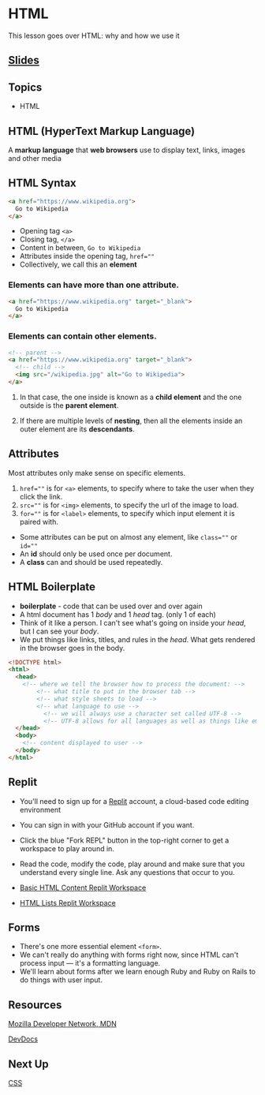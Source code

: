 # HTML
This lesson goes over HTML: why and how we use it

<!-- TODO -->
## [Slides](../slides/html/index)

## Topics
- HTML

<!-- TODO: add story: tie it to a concrete concept that you already understand -->
<!-- You have a bunch of text, but want to connect it to other places. Like a book with annotations. -->

## HTML (HyperText Markup Language)

A **markup language** that **web browsers** use to display text, links, images and other media


## HTML Syntax

```html
<a href="https://www.wikipedia.org">
  Go to Wikipedia
</a>
```

- Opening tag `<a>`
- Closing tag, `</a>`
- Content in between, `Go to Wikipedia`
- Attributes inside the opening tag, `href=""`
- Collectively, we call this an **element**


### Elements can have more than one **attribute**.

```html
<a href="https://www.wikipedia.org" target="_blank">
  Go to Wikipedia
</a>
```


### Elements can contain other elements.

```html
<!-- parent -->
<a href="https://www.wikipedia.org" target="_blank">
  <!-- child -->
  <img src="/wikipedia.jpg" alt="Go to Wikipedia">
</a>
```

1. In that case, the one inside is known as a **child element** and the one outside is the **parent element**.

2. If there are multiple levels of **nesting**, then all the elements inside an outer element are its **descendants**.


## Attributes

Most attributes only make sense on specific elements.

1. `href=""` is for `<a>` elements, to specify where to take the user when they click the link.
2. `src=""` is for `<img>` elements, to specify the url of the image to load.
3. `for=""` is for `<label>` elements, to specify which input element it is paired with.

- Some attributes can be put on almost any element, like `class=""` or `id=""`
- An **id** should only be used once per document.
- A **class** can and should be used repeatedly.

## HTML Boilerplate

- **boilerplate** - code that can be used over and over again
- A html document has 1 *body* and 1 *head* tag. (only 1 of each)
- Think of it like a person. I can't see what's going on inside your *head*, but I can see your *body*.
- We put things like links, titles, and rules in the *head*. What gets rendered in the browser goes in the body.

```html
<!DOCTYPE html>
<html>
  <head>
    <!-- where we tell the browser how to process the document: -->
        <!-- what title to put in the browser tab -->
        <!-- what style sheets to load -->
        <!-- what language to use -->
          <!-- we will always use a character set called UTF-8 -->
          <!-- UTF-8 allows for all languages as well as things like emoji -->
  </head>
  <body>
    <!-- content displayed to user -->
  </body>
</html>
```

## Replit

- You'll need to sign up for a [Replit](https://replit.com/) account, a cloud-based code editing environment
- You can sign in with your GitHub account if you want.
- Click the blue "Fork REPL" button in the top-right corner to get a workspace to play around in.
- Read the code, modify the code, play around and make sure that you understand every single line. Ask any questions that occur to you.

- [Basic HTML Content Replit Workspace](https://replit.com/@raghubetina1/Basic-content)
- [HTML Lists Replit Workspace](https://replit.com/@raghubetina1/Lists)


## Forms
- There's one more essential element `<form>`.
- We can't really do anything with forms right now, since HTML can't process input — it's a formatting language.
- We'll learn about forms after we learn enough Ruby and Ruby on Rails to do things with user input.

## Resources

[Mozilla Developer Network, MDN](https://developer.mozilla.org/en-US/)

[DevDocs](https://devdocs.io/html/)

## Next Up

[CSS](./css)
